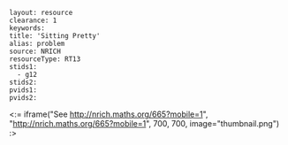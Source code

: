 ````
layout: resource
clearance: 1
keywords:
title: 'Sitting Pretty'
alias: problem
source: NRICH
resourceType: RT13
stids1: 
  - g12
stids2:
pvids1:
pvids2:

````

<:= iframe("See http://nrich.maths.org/665?mobile=1", "http://nrich.maths.org/665?mobile=1", 700, 700, image="thumbnail.png") :>